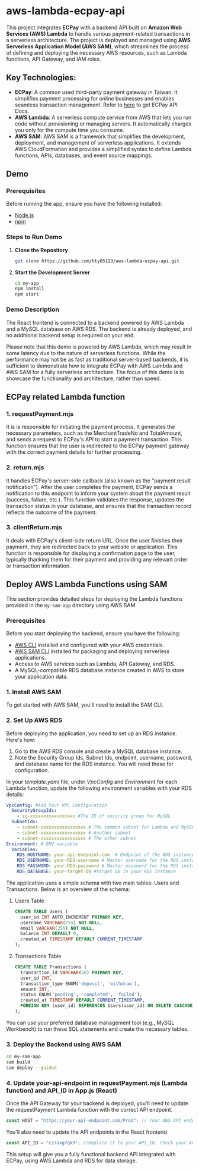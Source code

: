 # aws-lambda-ecpay-api

This project integrates **ECPay** with a backend API built on **Amazon Web Services (AWS) Lambda** to handle various payment-related transactions in a serverless architecture. The project is deployed and managed using **AWS Serverless Application Model (AWS SAM)**, which streamlines the process of defining and deploying the necessary AWS resources, such as Lambda functions, API Gateway, and IAM roles.

## Key Technologies:

- **ECPay**: A common used third-party payment gateway in Taiwan. It simplifies payment processing for online businesses and enables seamless transaction management. Refer to [here](https://developers.ecpay.com.tw/?page_id=26797) to get ECPay API Docs.
- **AWS Lambda**: A serverless compute service from AWS that lets you run code without provisioning or managing servers. It automatically charges you only for the compute time you consume.
- **AWS SAM**: AWS SAM is a framework that simplifies the development, deployment, and management of serverless applications. It extends AWS CloudFormation and provides a simplified syntax to define Lambda functions, APIs, databases, and event source mappings.

## Demo

### Prerequisites

Before running the app, ensure you have the following installed:
- [Node.js](https://nodejs.org/) 
- [npm](https://www.npmjs.com/) 

### Steps to Run Demo


1. **Clone the Repository**
   
   ```bash
   git clone https://github.com/hty85123/aws-lambda-ecpay-api.git
   ```

2. **Start the Development Server**

   ```bash
   cd my-app
   npm install
   npm start
   ```

### Demo Description

The React frontend is connected to a backend powered by AWS Lambda and a MySQL database on AWS RDS. The backend is already deployed, and no additional backend setup is required on your end.

Please note that this demo is powered by AWS Lambda, which may result in some latency due to the nature of serverless functions. While the performance may not be as fast as traditional server-based backends, it is sufficient to demonstrate how to integrate ECPay with AWS Lambda and AWS SAM for a fully serverless architecture. The focus of this demo is to showcase the functionality and architecture, rather than speed.

## ECPay related Lambda function

### 1. requestPayment.mjs
It is is responsible for initiating the payment process. It generates the necessary parameters, such as the MerchantTradeNo and TotalAmount, and sends a request to ECPay's API to start a payment transaction. This function ensures that the user is redirected to the ECPay payment gateway with the correct payment details for further processing.
### 2. return.mjs
It handles ECPay's server-side callback (also known as the "payment result notification"). After the user completes the payment, ECPay sends a notification to this endpoint to inform your system about the payment result (success, failure, etc.). This function validates the response, updates the transaction status in your database, and ensures that the transaction record reflects the outcome of the payment.
### 3. clientReturn.mjs
It deals with ECPay's client-side return URL. Once the user finishes their payment, they are redirected back to your website or application. This function is responsible for displaying a confirmation page to the user, typically thanking them for their payment and providing any relevant order or transaction information.

## Deploy AWS Lambda Functions using SAM

This section provides detailed steps for deploying the Lambda functions provided in the `my-sam-app` directory using AWS SAM.

### Prerequisites
Before you start deploying the backend, ensure you have the following:
- [AWS CLI](https://aws.amazon.com/cli/) installed and configured with your AWS credentials.
- [AWS SAM CLI](https://aws.amazon.com/serverless/sam/) installed for packaging and deploying serverless applications.
- Access to AWS services such as Lambda, API Gateway, and RDS.
- A MySQL-compatible RDS database instance created in AWS to store your application data.

### 1. Install AWS SAM
To get started with AWS SAM, you'll need to install the SAM CLI.

### 2. Set Up AWS RDS
Before deploying the application, you need to set up an RDS instance. Here's how:

1. Go to the AWS RDS console and create a MySQL database instance.
2. Note the Security Group Ids, Subnet Ids, endpoint, username, password, and database name for the RDS instance. You will need these for configuration.

In your *template.yaml* file, under *VpcConfig* and *Environment* for each Lambda function, update the following environment variables with your RDS details:
   ```template.yaml
   VpcConfig: #Add Your VPC Configuration
     SecurityGroupIds:
       - sg-xxxxxxxxxxxxxxxxx #The ID of security group for MySQL
     SubnetIds:
       - subnet-xxxxxxxxxxxxxxxxx # The common subnet for Lambda and MySQL/Redis
       - subnet-xxxxxxxxxxxxxxxxx # Another subnet
       - subnet-xxxxxxxxxxxxxxxxx # The other subnet
   Environment: # ENV variable
     Variables:
       RDS_HOSTNAME: your-api-endpoint.com  # Endpoint of the RDS instance
       RDS_USERNAME: your-RDS-username # Master username for the RDS instance
       RDS_PASSWORD: your-RDS-password # Master password for the RDS instance
       RDS_DATABASE: your-target-DB #target DB in your RDS instance
   ```

The application uses a simple schema with two main tables: Users and Transactions. Below is an overview of the schema:
1. Users Table
   ```SQL
   CREATE TABLE Users (
     user_id INT AUTO_INCREMENT PRIMARY KEY,
     username VARCHAR(255) NOT NULL,
     email VARCHAR(255) NOT NULL,
     balance INT DEFAULT 0,
     created_at TIMESTAMP DEFAULT CURRENT_TIMESTAMP
   );
   ```
2. Transactions Table
   ```SQL
   CREATE TABLE Transactions (
     transaction_id VARCHAR(50) PRIMARY KEY,
     user_id INT,
     transaction_type ENUM('deposit', 'withdraw'),
     amount INT,
     status ENUM('pending', 'completed', 'failed'),
     created_at TIMESTAMP DEFAULT CURRENT_TIMESTAMP,
     FOREIGN KEY (user_id) REFERENCES Users(user_id) ON DELETE CASCADE
   );
   ```

You can use your preferred database management tool (e.g., MySQL Workbench) to run these SQL statements and create the necessary tables.

### 3. Deploy the Backend using AWS SAM
   ```bash
   cd my-sam-app
   sam build
   sam deploy --guided
   ```

### 4. Update your-api-endpoint in requestPayment.mjs (Lambda function) and API_ID in App.js (React)
Once the API Gateway for your backend is deployed, you'll need to update the requestPayment Lambda function with the correct API endpoint.
```requestPayment.mjs
const HOST = "https://your-api-endpoint.com/Prod"; // Your AWS API endpoint
```
You'll also need to update the API endpoints in the React frontend
```App.js
const API_ID = "cz7axg7qk9"; //Replace it to your API_ID. Check your API_ID in the API Gateway console.
```
This setup will give you a fully functional backend API integrated with ECPay, using AWS Lambda and RDS for data storage.
